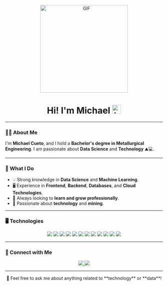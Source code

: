 <p align="center">
  <img alt="GIF" src="https://i.pinimg.com/originals/f9/57/6f/f9576fca9fc8ef79976a1d6327bbe9ae.gif" height="280" />
</p>

<h1 align="center">Hi! I'm Michael <img src="https://user-images.githubusercontent.com/1303154/88677602-1635ba80-d120-11ea-84d8-d263ba5fc3c0.gif" width="28px" alt="hi"></h1>

---

### 👨‍💻 About Me

I'm **Michael Cueto**, and I hold a **Bachelor's degree in Metallurgical Engineering**. I am passionate about **Data Science** and **Technology** ⛰️💻.

---

### 🌱 What I Do  

- 💡 Strong knowledge in **Data Science** and **Machine Learning**.  
- 🖥️ Experience in **Frontend**, **Backend**, **Databases**, and **Cloud Technologies**.  
- 🚀 Always looking to **learn and grow professionally**.  
- 🌱 Passionate about **technology** and **mining**.  

---

### 🖥️ Technologies  

<p align="center">
  <img src="https://img.shields.io/badge/python-%233776AB.svg?&style=for-the-badge&logo=python&logoColor=white" />
  <img src="https://img.shields.io/badge/sklearn-%23F7931E.svg?&style=for-the-badge&logo=scikitlearn&logoColor=white" />
  <img src="https://img.shields.io/badge/tensorflow-%23FF6F00.svg?&style=for-the-badge&logo=tensorflow&logoColor=white" />
  <img src="https://img.shields.io/badge/html5-%23E34F26.svg?&style=for-the-badge&logo=html5&logoColor=white" />
  <img src="https://img.shields.io/badge/css3-%231572B6.svg?&style=for-the-badge&logo=css3&logoColor=white" />
  <img src="https://img.shields.io/badge/javascript-%23F7DF1E.svg?&style=for-the-badge&logo=javascript&logoColor=black" />
  <img src="https://img.shields.io/badge/docker-%230db7ed.svg?&style=for-the-badge&logo=docker&logoColor=white" />
  <img src="https://img.shields.io/badge/github-%23121011.svg?&style=for-the-badge&logo=github&logoColor=white" />
  <img src="https://img.shields.io/badge/sql-%2307405e.svg?&style=for-the-badge&logo=sqlite&logoColor=white" />
  <img src="https://img.shields.io/badge/aws-%23232F3E.svg?&style=for-the-badge&logo=amazon-aws&logoColor=white" />
  <img src="https://img.shields.io/badge/azure-%230072C6.svg?&style=for-the-badge&logo=microsoftazure&logoColor=white" />
  <img src="https://img.shields.io/badge/gcp-%234285F4.svg?&style=for-the-badge&logo=googlecloud&logoColor=white" />
</p>

---

### 🤝 Connect with Me  

<p align="center">
  <a href="https://www.linkedin.com/in/navodya-pasqual-11ba801b1/">
    <img src="https://img.shields.io/badge/linkedin-%230077B5.svg?&style=for-the-badge&logo=linkedin&logoColor=white" />
  </a>
  <a href="https://twitter.com/">
    <img src="https://img.shields.io/badge/twitter-%231DA1F2.svg?&style=for-the-badge&logo=twitter&logoColor=white" />
  </a>
</p>

---

<p align="center">
  🚀 Feel free to ask me about anything related to **technology** or **data**!
</p>
